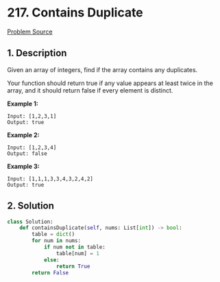 # 217. Contains Duplicate

[Problem Source](https://leetcode.com/problems/contains-duplicate/)

## 1. Description

Given an array of integers, find if the array contains any duplicates.

Your function should return true if any value appears at least twice in the array, and it should return false if every element is distinct.

**Example 1:**

```text
Input: [1,2,3,1]
Output: true
```

**Example 2:**

```text
Input: [1,2,3,4]
Output: false
```

**Example 3:**

```text
Input: [1,1,1,3,3,4,3,2,4,2]
Output: true
```

## 2. Solution

```python
class Solution:
    def containsDuplicate(self, nums: List[int]) -> bool:
        table = dict()
        for num in nums:
            if num not in table:
                table[num] = 1
            else:
                return True
        return False
```
